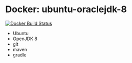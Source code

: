 # Docker: ubuntu-oraclejdk-8

[![Docker Build Status](https://img.shields.io/docker/build/rgisler/ubuntu-oraclejdk-8.svg?style=flat-square)](https://hub.docker.com/r/rgisler/ubuntu-oraclejdk-8/)

* Ubuntu 
 * OpenJDK 8
 * git
 * maven
 * gradle 
